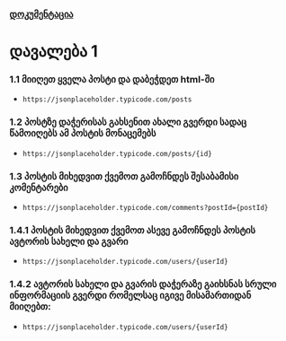 ### [დოკუმენტაცია](EXPLAIN.md)

# დავალება 1

### 1.1 მიიღეთ ყველა პოსტი და დაბეჭდეთ html-ში

- `https://jsonplaceholder.typicode.com/posts`

### 1.2 პოსტზე დაჭერისას გახსენით ახალი გვერდი სადაც წამოიღებს ამ პოსტის მონაცემებს

- `https://jsonplaceholder.typicode.com/posts/{id}`

### 1.3 პოსტის მიხედვით ქვემოთ გამოჩნდეს შესაბამისი კომენტარები

- `https://jsonplaceholder.typicode.com/comments?postId={postId}`

### 1.4.1 პოსტის მიხედვით ქვემოთ ასევე გამოჩნდეს პოსტის ავტორის სახელი და გვარი

- `https://jsonplaceholder.typicode.com/users/{userId}`
### 1.4.2 ავტორის სახელი და გვარის დაჭერაზე გაიხსნას სრული ინფორმაციის გვერდი რომელსაც იგივე მისამართიდან მიიღებთ:

- `https://jsonplaceholder.typicode.com/users/{userId}`

<!-- # დავალება 1

### გააკეთეთ ფილმების ვებგვერდი, ვიზუალი: 

https://koleji.coding-world.com/mvs


### ყველა ფილმის მიღება 

`https://koleji.coding-world.com/mvs/movies.php`

### კონრეტული ფილმის მიღება 

შეცვალეთ აიდი, რომელიც აქ არის 2

`https://koleji.coding-world.com/mvs/movie.php?id=2` -->




<!-- 
'id' => uniqid(),
'post_id' => $input['post_id'],
'author' => $input['author'],
'comment' => $input['comment'],
'timestamp' => date('Y-m-d H:i:s') -->
